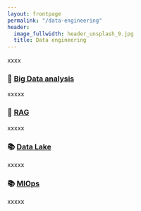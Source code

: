 ```yaml
---
layout: frontpage
permalink: "/data-engineering"
header:
  image_fullwidth: header_unsplash_9.jpg
  title: Data engineering
---
```




xxxx

### 📘 [Big Data analysis](/projects/positioning-strategy/)

xxxxx


### 📘 [RAG](/data-engineering/rag/)
xxxxx

### 📚 [Data Lake](/data-engineering/data-lake/)
xxxxx


### 📚 [MlOps](/data-engineering/mlops/)
xxxxx